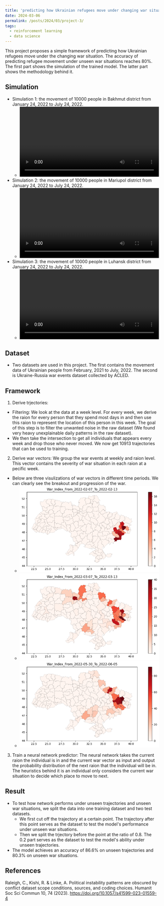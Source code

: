 ```yaml
---
title: 'predicting how Ukrainian refugees move under changing war situation'
date: 2024-03-06
permalink: /posts/2024/03/project-3/
tags:
  - reinforcement learning
  - data science
---
```


This project proposes a simple framework of predicting how Ukrainian refugees move under the changing war situation. The accuracy of predicting refugee movement under unseen war situations reaches 80%. The first part shows the simulation of the trained model. The latter part shows the methodology behind it.

## Simulation
- Simulation 1: the movement of 10000 people in Bakhmut district from January 24, 2022 to July 24, 2022.
  - <div><video id="video" controls="" width="100%"><source id="mp4" src="/images/projects/ukraine/Bakhmut district_10000_animation.mp4" type="video/mp4"></videos></div>
- Simulation 2: the movement of 10000 people in Mariupol district from January 24, 2022 to July 24, 2022.
  - <div><video id="video" controls="" width="100%"><source id="mp4" src="/images/projects/ukraine/Mariupol district_10000_animation.mp4" type="video/mp4"></videos></div>
- Simulation 3: the movement of 10000 people in Luhansk district from January 24, 2022 to July 24, 2022.
  - <div><video id="video" controls="" width="100%"><source id="mp4" src="/images/projects/ukraine/Luhansk district_10000_animation.mp4" type="video/mp4"></videos></div>

## Dataset
- Two datasets are used in this project. The first contains the movement data of Ukrainian people from February, 2021 to July, 2022. The second is Ukraine-Russia war events dataset collected by ACLED.

## Framework
1. Derive trjectories:
- Filtering: We look at the data at a week level. For every week, we derive the raion for every person that they spend most days in and then use this raion to represent the location of this person in this week. The goal of this step is to filter the unwanted noise in the raw dataset (We found very heavy unexplainable daily patterns in the raw dataset).
- We then take the intersection to get all individuals that appears every week and drop those who never moved. We now get 10913 trajectories that can be used to training. 
2. Derive war vectors: We group the war events at weekly and raion level. This vector contains the severity of war situation in each raion at a pecific week.
- Below are three visulizations of war vectors in different time periods. We can clearly see the breakout and progression of the war.
    - <img src="/images/projects/ukraine/war_index_1.png" />
    - <img src="/images/projects/ukraine/war_index_2.png" />
    - <img src="/images/projects/ukraine/war_index_3.png" />
3. Train a neural network predictor: The neural network takes the current raion the individual is in and the current war vector as input and output the probability distribution of the next raion that the individual will be in. The heuristics behind it is an individual only considers the current war situation to decide which place to move to next.

## Result
- To test how network performs under unseen trajectories and unseen war situations, we split the data into one training dataset and two test datasets.
  - We first cut off the trajectory at a certain point. The trajectory after this point serves as the dataset to test the model's performance under unseen war situations.
  - Then we split the trjectory before the point at the ratio of 0.8. The 0.2 part serves as the dataset to test the model's ability under unseen trajectories.
- The model achieves an accuracy of 86.6% on unseen trajectories and 80.3% on unseen war situations.


## References
Raleigh, C., Kishi, R. & Linke, A. Political instability patterns are obscured by conflict dataset scope conditions, sources, and coding choices. Humanit Soc Sci Commun 10, 74 (2023). https://doi.org/10.1057/s41599-023-01559-4


